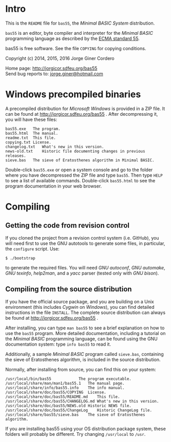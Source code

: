 Intro
=====

This is the `README` file for `bas55`, the *Minimal BASIC System* distribution.

`bas55` is an editor, byte compiler and interpreter for the *Minimal BASIC*
programming language as described by the [ECMA standard 55][1].

bas55 is free software. See the file `COPYING` for copying conditions.

Copyright (c) 2014, 2015, 2016 Jorge Giner Cordero

Home page: http://jorgicor.sdfeu.org/bas55  
Send bug reports to: jorge.giner@hotmail.com

Windows precompiled binaries
============================

A precompiled distribution for *Microsoft Windows* is provided in a ZIP file.
It can be found at http://jorgicor.sdfeu.org/bas55 . After decompressing it,
you will have these files:

~~~
bas55.exe	The program.
bas55.html	The manual.
readme.txt	This file.
copying.txt	License.
changelog.txt	What's new in this version.
news-old.txt	Historic file documenting changes in previous releases.
sieve.bas	The sieve of Eratosthenes algorithm in Minimal BASIC.
~~~

Double-click `bas55.exe` or open a system console and go to the folder where
you have decompressed the ZIP file and type `bas55`. Then type `HELP` to
see a list of available commands.  Double-click `bas55.html` to see the
program documentation in your web browser.

Compiling
=========

Getting the code from revision control
--------------------------------------

If you cloned the project from a revision control system (i.e. GitHub), you
will need first to use the GNU autotools to generate some files, in particular,
the `configure` script. Use:

    $ ./bootstrap

to generate the required files. You will need *GNU autoconf*, *GNU automake*,
*GNU texinfo*, *help2man*, and a *yacc* parser (tested only with *GNU bison*).

Compiling from the source distribution
--------------------------------------

If you have the official source package, and you are building on a Unix
environment (this includes *Cygwin* on *Windows*), you can find detailed
instructions in the file `INSTALL`. The complete source distribution can always
be found at http://jorgicor.sdfeu.org/bas55 .  

After installing, you can type `man bas55` to see a brief explanation on how to
use the `bas55` program.  More detailed documentation, including a tutorial on
the *Minimal BASIC* programming language, can be found using the GNU
documentation system: type `info bas55` to read it.

Additionally, a sample *Minimal BASIC* program called `sieve.bas`, containing
the sieve of Eratosthenes algorithm, is included in the source distribution.

Normally, after installing from source, you can find this on your system:

~~~
/usr/local/bin/bas55			The program executable.
/usr/local/share/man/man1/bas55.1	The manual page.
/usr/local/share/info/bas55.info	The info manual.
/usr/local/share/doc/bas55/COPYING	License.
/usr/local/share/doc/bas55/README.md	This file.
/usr/local/share/doc/bas55/CHANGELOG.md	What's new in this version.
/usr/local/share/doc/bas55/NEWS.old	Historic NEWS file.
/usr/local/share/doc/bas55/ChangeLog	Historic ChangeLog file.
/usr/local/share/bas55/sieve.bas	The sieve of Eratosthenes algorithm.
~~~

If you are installing bas55 using your OS distribution package system, these
folders will probably be different.  Try changing `/usr/local` to `/usr`.

[1]: http://www.ecma-international.org/publications/standards/Standardwithdrawn.htm
[2]: http://jorgicor.sdfeu.org/bas55  
